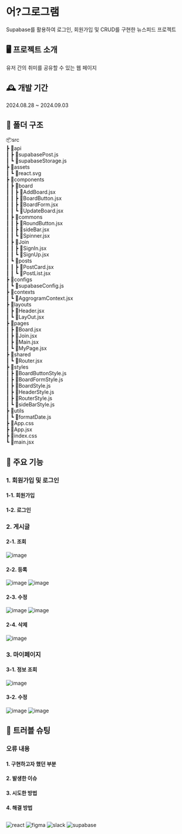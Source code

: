 # 어?그로그램

Supabase를 활용하여 로그인, 회원가입 및 CRUD를 구현한 뉴스피드 프로젝트

## 🖥️ 프로젝트 소개

유저 간의 취미를 공유할 수 있는 웹 페이지

## 🕰️ 개발 기간

2024.08.28 ~ 2024.09.03

## 📂 폴더 구조

📦src  
 ┣ 📂api  
 ┃ ┣ 📜supabasePost.js  
 ┃ ┗ 📜supabaseStorage.js  
 ┣ 📂assets  
 ┃ ┗ 📜react.svg  
 ┣ 📂components  
 ┃ ┣ 📂board  
 ┃ ┃ ┣ 📜AddBoard.jsx  
 ┃ ┃ ┣ 📜BoardButton.jsx  
 ┃ ┃ ┣ 📜BoardForm.jsx  
 ┃ ┃ ┗ 📜UpdateBoard.jsx  
 ┃ ┣ 📂commons  
 ┃ ┃ ┣ 📜RoundButton.jsx  
 ┃ ┃ ┣ 📜sideBar.jsx  
 ┃ ┃ ┗ 📜Spinner.jsx  
 ┃ ┣ 📂Join  
 ┃ ┃ ┣ 📜SignIn.jsx  
 ┃ ┃ ┗ 📜SignUp.jsx  
 ┃ ┗ 📂posts  
 ┃ ┃ ┣ 📜PostCard.jsx  
 ┃ ┃ ┗ 📜PostList.jsx  
 ┣ 📂configs  
 ┃ ┗ 📜supabaseConfig.js  
 ┣ 📂contexts  
 ┃ ┗ 📜AggrogramContext.jsx  
 ┣ 📂layouts  
 ┃ ┣ 📜Header.jsx  
 ┃ ┗ 📜LayOut.jsx  
 ┣ 📂pages  
 ┃ ┣ 📜Board.jsx  
 ┃ ┣ 📜Join.jsx  
 ┃ ┣ 📜Main.jsx  
 ┃ ┗ 📜MyPage.jsx  
 ┣ 📂shared  
 ┃ ┗ 📜Router.jsx  
 ┣ 📂styles  
 ┃ ┣ 📜BoardButtonStyle.js  
 ┃ ┣ 📜BoardFormStyle.js  
 ┃ ┣ 📜BoardStyle.js  
 ┃ ┣ 📜HeaderStyle.js  
 ┃ ┣ 📜RouterStyle.js  
 ┃ ┗ 📜sideBarStyle.js  
 ┣ 📂utils  
 ┃ ┗ 📜formatDate.js  
 ┣ 📜App.css  
 ┣ 📜App.jsx  
 ┣ 📜index.css  
 ┗ 📜main.jsx

## 🧩 주요 기능

### 1. 회원가입 및 로그인

#### 1-1. 회원가입

#### 1-2. 로그인

### 2. 게시글

#### 2-1. 조회

![image](https://github.com/user-attachments/assets/455eb1e6-6db1-4624-b465-34b8f1c310e4)

#### 2-2. 등록

![image](https://github.com/user-attachments/assets/c52b44a7-5459-44bb-a8d9-84656b4fc91b)
![image](https://github.com/user-attachments/assets/1b827e38-e152-4213-aa17-3fe4869425fc)

#### 2-3. 수정

![image](https://github.com/user-attachments/assets/15633b41-7e54-4ed2-a911-fd2703bac3bc)
![image](https://github.com/user-attachments/assets/3b0b2e48-e358-4ed0-b0b9-09564d266828)

#### 2-4. 삭제

![image](https://github.com/user-attachments/assets/bd3998a7-2fe0-4c0b-aa2c-15e8c8b6ba3e)

### 3. 마이페이지

#### 3-1. 정보 조회

![image](https://github.com/user-attachments/assets/fddb765e-6901-4e19-ab02-d13915dc20b4)

#### 3-2. 수정

![image](https://github.com/user-attachments/assets/fd3eee17-239b-41a1-83e9-2a426acf69b3)
![image](https://github.com/user-attachments/assets/3ce0cc11-48ab-4490-957c-03009b8ee784)

## 🚨 트러블 슈팅

### 오류 내용

#### 1. 구현하고자 했던 부분

#### 2. 발생한 이슈

#### 3. 시도한 방법

#### 4. 해결 방법

##

![react](https://img.shields.io/badge/React-20232A?style=for-the-badge&logo=react&logoColor=61DAFB)
![figma](https://img.shields.io/badge/Figma-F24E1E?style=for-the-badge&logo=figma&logoColor=white)
![slack](https://img.shields.io/badge/Slack-4A154B?style=for-the-badge&logo=slack&logoColor=white)
![supabase](https://img.shields.io/badge/Supabase-181818?style=for-the-badge&logo=supabase&logoColor=white)
